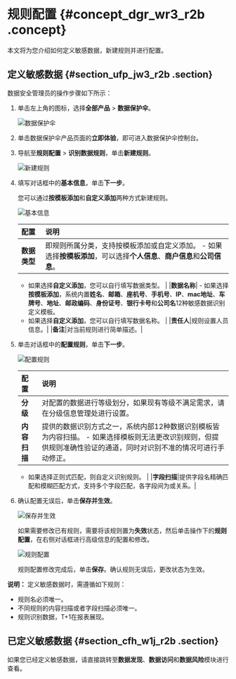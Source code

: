 # 规则配置 {#concept_dgr_wr3_r2b .concept}

本文将为您介绍如何定义敏感数据，新建规则并进行配置。

## 定义敏感数据 {#section_ufp_jw3_r2b .section}

数据安全管理员的操作步骤如下所示：

1.  单击左上角的图标，选择**全部产品** \> **数据保护伞**。

    ![数据保护伞](http://static-aliyun-doc.oss-cn-hangzhou.aliyuncs.com/assets/img/17055/156379498052538_zh-CN.png)

2.  单击数据保护伞产品页面的**立即体验**，即可进入数据保护伞控制台。
3.  导航至**规则配置** \> **识别数据规则**，单击**新建规则**。

    ![新建规则](http://static-aliyun-doc.oss-cn-hangzhou.aliyuncs.com/assets/img/17055/15637949808864_zh-CN.png)

4.  填写对话框中的**基本信息**，单击**下一步**。

    您可以通过**按模板添加**和**自定义添加**两种方式新建规则。

    ![基本信息](http://static-aliyun-doc.oss-cn-hangzhou.aliyuncs.com/assets/img/17055/15637949808865_zh-CN.png)

    |配置|说明|
    |:-|:-|
    |**数据类型**|即规则所属分类，支持按模板添加或自定义添加。     -   如果选择**按模板添加**，可以选择**个人信息**、**商户信息**和**公司信息**。
    -   如果选择**自定义添加**，您可以自行填写数据类型。
 |
    |**数据名称**|     -   如果选择**按模板添加**，系统内置**姓名**、**邮箱**、**座机号**、**手机号**、**IP**、**mac地址**、**车牌号**、**地址**、**邮政编码**、**身份证号**、**银行卡号**和**公司名**12种敏感数据识别定义模板。
    -   如果选择**自定义添加**，您可以自行填写数据名称。
 |
    |**责任人**|规则设置人员信息。|
    |**备注**|对当前规则进行简单描述。|

5.  单击对话框中的**配置规则**，单击**下一步**。

    ![配置规则](http://static-aliyun-doc.oss-cn-hangzhou.aliyuncs.com/assets/img/17055/156379498052541_zh-CN.png)

    |配置|说明|
    |:-|:-|
    |**分级**|对配置的数据进行等级划分，如果现有等级不满足需求，请在分级信息管理处进行设置。|
    |**内容扫描**|提供的数据识别方式之一，系统内部12种数据识别模板皆为内容扫描。     -   如果选择模板则无法更改识别规则，但提供规则准确性验证的通道，同时对识别不准的情况可进行手动修正。
    -   如果选择正则式匹配，则自定义识别规则。
 |
    |**字段扫描**|提供字段名精确匹配和模糊匹配方式，支持多个字段匹配，各字段间为或关系。|

6.  确认配置无误后，单击**保存并生效**。

    ![保存并生效](http://static-aliyun-doc.oss-cn-hangzhou.aliyuncs.com/assets/img/17055/15637949808875_zh-CN.png)

    如果需要修改已有规则，需要将该规则置为**失效**状态，然后单击操作下的**规则配置**，在右侧对话框进行高级信息的配置和修改。

    ![规则配置](http://static-aliyun-doc.oss-cn-hangzhou.aliyuncs.com/assets/img/17055/15637949818876_zh-CN.png)

    规则配置修改完成后，单击**保存**。确认规则无误后，更改状态为生效。


**说明：** 定义敏感数据时，需遵循如下规则：

-   规则名必须唯一。
-   不同规则的内容扫描或者字段扫描必须唯一。
-   规则识别数据，T+1在报表展现。

## 已定义敏感数据 {#section_cfh_w1j_r2b .section}

如果您已经定义敏感数据，请直接跳转至**数据发现**、**数据访问**和**数据风险**模块进行查看。


